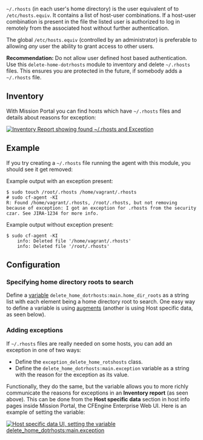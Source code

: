`~/.rhosts` (in each user's home directory) is the user equivalent of to `/etc/hosts.equiv`. It contains a list of host-user combinations.
If a host-user combination is present in the file the listed user is authorized to log in remotely from the associated host without further authentication.

The global `/etc/hosts.equiv` (controlled by an administrator) is preferable to allowing _any_ user the ability to grant access to other users.

****Recommendation:**** Do not allow user defined host based authentication. Use this `delete-home-dotrhosts` module to inventory and delete `~/.rhosts` files. This ensures you are protected in the future, if somebody adds a `~/.rhosts` file.

## Inventory

With Mission Portal you can find hosts which have `~/.rhosts` files and details about reasons for exception:

[![Inventory Report showing found ~/.rhosts and Exception](https://raw.githubusercontent.com/cfengine/modules/master/security/delete-home-dotrhosts/media/inventory-report.png)](https://raw.githubusercontent.com/cfengine/modules/master/security/delete-home-dotrhosts/media/inventory-report.png)

## Example

If you try creating a `~/.rhosts` file running the agent with this module, you should see it get removed:

Example output with an exception present:

```
$ sudo touch /root/.rhosts /home/vagrant/.rhosts
# sudo cf-agent -KI
R: Found /home/vagrant/.rhosts, /root/.rhosts, but not removing because of exception: I got an exception for .rhosts from the security czar. See JIRA-1234 for more info.
```

Example output without exception present:

```
$ sudo cf-agent -KI
    info: Deleted file '/home/vagrant/.rhosts'
    info: Deleted file '/root/.rhosts'
```

## Configuration

### Specifying home directory roots to search

Define a [variable](https://docs.cfengine.com/docs/master/reference-language-concepts-variables.html) `delete_home_dotrhosts:main.home_dir_roots` as a string list with each element being a home directory root to search.
One easy way to define a variable is using [augments](https://docs.cfengine.com/docs/master/reference-language-concepts-augments.html#top) (another is using Host specific data, as seen below).

### Adding exceptions

If `~/.rhosts` files are really needed on some hosts, you can add an exception in one of two ways:

* Define the `exception_delete_home_rotshosts` class.
* Define the `delete_home_dotrhosts:main.exception` variable as a string with the reason for the exception as its value.

Functionally, they do the same, but the variable allows you to more richly communicate the reasons for exceptions in an **Inventory report** (as seen above).
This can be done from the **Host specific data** section in host info pages inside Mission Portal, the CFEngine Enterprise Web UI.
Here is an example of setting the variable:

[![Host specific data UI, setting the variable delete_home_dotrhosts:main.exception](https://raw.githubusercontent.com/cfengine/modules/master/security/delete-home-dotrhosts/media/host-specific-data.png)](https://raw.githubusercontent.com/cfengine/modules/master/security/delete-home-dotrhosts/media/host-specific-data.png)
